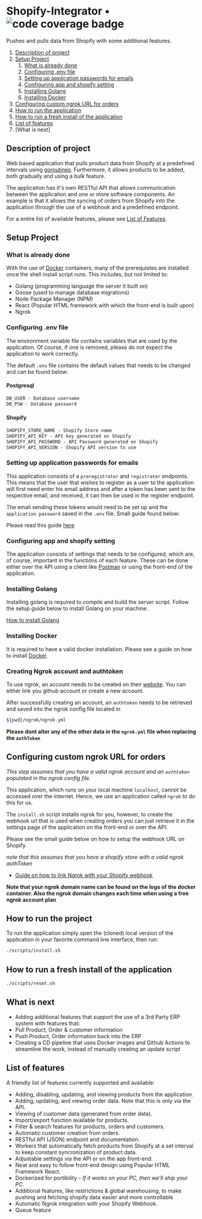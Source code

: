 # Shopify-Integrator  • ![code coverage badge][def]

Pushes and pulls data from Shopify with some additional features.

1. [Description of project](https://github.com/Keenan-Faure/Shopify-Integrator?tab=readme-ov-file#description-of-project)
2. [Setup Project](https://github.com/Keenan-Faure/Shopify-Integrator?tab=readme-ov-file#setup-project)
   1. [What is already done](https://github.com/Keenan-Faure/Shopify-Integrator?tab=readme-ov-file#what-is-already-done)
   2. [Configuring .env file](https://github.com/Keenan-Faure/Shopify-Integrator?tab=readme-ov-file#configuring-env-file)
   3. [Setting up application passwords for emails](https://github.com/Keenan-Faure/Shopify-Integrator?tab=readme-ov-file#setting-up-application-passwords-for-emails)
   4. [Configuring app and shopify setting](https://github.com/Keenan-Faure/Shopify-Integrator?tab=readme-ov-file#configuring-app-and-shopify-setting)
   5. [Installing Golang](https://github.com/Keenan-Faure/Shopify-Integrator?tab=readme-ov-file#installing-golang)
   6. [Installing Docker](https://github.com/Keenan-Faure/Shopify-Integrator?tab=readme-ov-file#installing-docker)
3. [Configuring custom ngrok URL for orders](https://github.com/Keenan-Faure/Shopify-Integrator?tab=readme-ov-file#configuring-custom-ngrok-url-for-orders)
4. [How to run the application](https://github.com/Keenan-Faure/Shopify-Integrator?tab=readme-ov-file#how-to-run-the-project)
5. [How to run a fresh install of the application](https://github.com/Keenan-Faure/Shopify-Integrator?tab=readme-ov-file#how-to-run-a-fresh-install-of-the-application)
6. [List of features](https://github.com/Keenan-Faure/Shopify-Integrator?tab=readme-ov-file#list-of-features)
7. [What is next]

## Description of project

Web based application that pulls product data from Shopify at a predefined intervals using [goroutines](https://go.dev/tour/concurrency/1). Furthermore, it allows products to be added, both gradually and using a bulk feature.

The application has it's own RESTful API that allows communication between the application and one or more software components. An example is that it allows the syncing of orders from Shopify into the application through the use of a webhook and a predefined endpoint.

For a entire list of available features, please see [List of Features](https://google.com).

## Setup Project

### What is already done

With the use of [Docker](https://www.docker.com/) containers, many of the prerequistes are installed once the shell install script runs. This includes, but not limited to:

- Golang (programming language the server it built on)
- Goose (used to manage database migrations)
- Node Package Manager (NPM)
- React (Popular HTML framework with which the front-end is built upon)
- Ngrok

### Configuring .env file

The environment variable file contains variables that are used by the application. Of course, if one is removed, please do not expect the application to work correctly.

The default `.env` file contains the default values that needs to be changed and can be found below:

#### Postgresql

```txt
DB_USER - Database username
DB_PSW - Database password
```

#### Shopify

```txt
SHOPIFY_STORE_NAME - Shopify Store name
SHOPIFY_API_KEY - API key generated on Shopify
SHOPIFY_API_PASSWORD - API Password generated on Shopify
SHOPIFY_API_VERSION - Shopify API version to use
```

### Setting up application passwords for emails

This application consists of a `preregistrater` and `registrater` endpoints. This means that the user that wishes to register as a user to the application will first need enter his email address and after a token has been sent to the respective email, and received, it can then be used in the register endpoint.

The email sending these tokens would need to be set up and the `application password` saved in the `.env` file. Small guide found below:

Please read this guide [here](https://support.google.com/mail/answer/185833?hl=en)

### Configuring app and shopify setting

The application consists of settings that needs to be configured, which are, of course, important in the functions of each feature. These can be done either over the API using a client like [Postman](https://www.postman.com) or using the front-end of the application.

### Installing Golang

Installing golang is required to compile and build the server script. Follow the setup guide below to install Golang on your machine.

[How to install Golang](https://go.dev/doc/install)

### Installing Docker

It is required to have a valid docker installation. Please see a guide on how to install [Docker](https://www.docker.com/).

### Creating Ngrok account and authtoken

To use ngrok, an account needs to be created on their [website](https://dashboard.ngrok.com). You can either link you github account or create a new account.

After successfully creating an account, an `authtoken` needs to be retrieved and saved into the ngrok config file located in

```bash
${pwd}/ngrok/ngrok.yml
```

**Please dont alter any of the other data in the `ngrok.yml` file when replacing the `authToken`**

## Configuring custom ngrok URL for orders

_This step assumes that you have a valid ngrok account and an `authtoken` populated in the ngrok config file._

This application, which runs on your local machine `localhost`, cannot be accessed over the internet. Hence, we use an
application called `ngrok` to do this for us.

The `install.sh` script installs ngrok for you, however, to create the webhook url that is used when creating orders
you can just retrieve it in the settings page of the application on the front-end or over the API.

Please see the small guide below on how to setup the webhook URL on Shopify.

_note that this assumes that you have a shopify store with a valid ngrok authToken_

- [Guide on how to link Ngrok with your Shopify webhook](https://ngrok.com/docs/integrations/shopify/webhooks/)

**Note that your ngrok domain name can be found on the logs of the docker container. Also the ngrok domain changes each time when using a free ngrok account plan**

## How to run the project

To run the application simply open the (cloned) local version of the application in your favorite command line interface, then run:

```bash
./scripts/install.sh
```

## How to run a fresh install of the application

```bash
./scripts/reset.sh
```

## What is next

- Adding additional features that support the use of a 3rd Party ERP system with features that:
 - Pull Product, Order & customer information
 - Push Product, Order information back into the ERP
- Creating a CD pipeline that uses Docker images and Github Actions to streamline the work, instead of manually creating an update script

## List of features

A friendly list of features currently supported and available:

- Adding, disabling, updating, and viewing products from the application.
- Adding, updating, and viewing order data. Note that this is only via the API.
- Viewing of customer data (generated from order data).
- Import/export function available for products.
- Filter & search features for products, orders and customers.
- Automatic customer creation from orders.
- RESTful API (JSON) endpoint and documentation.
- Workers that automatically fetch products from Shopify at a set interval to keep constant syncronization of product data.
- Adjustable settings via the API or on the app front-end.
- Neat and easy to follow front-end design using Popular HTML Framework React.
- Dockerized for portibility - _If it works on your PC, then we'll ship your PC_.
- Additional features, like restrictions & global warehousing, to make pushing and fetching shopify data easier and more controllable
- Automatic Ngrok integration with your Shopify Webhook.
- Queue feature

[def]: https://github.com/keenan-faure/learn-cicd-starter/actions/workflows/ci.yml/badge.svg
